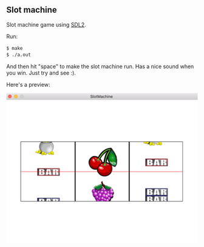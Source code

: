 Slot machine
---

Slot machine game using [SDL2](https://www.libsdl.org/).

Run:
```bash
$ make
$ ./a.out
```

And then hit "space" to make the slot machine run. Has a nice sound when you win. Just try and see :).

Here's a preview:

![preview](data/preview.png)

